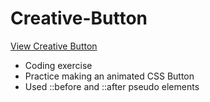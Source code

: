 # Creative-Button

[View Creative Button](https://brixsta.github.io/Creative-Button/)

- Coding exercise
- Practice making an animated CSS Button
- Used ::before and ::after pseudo elements
